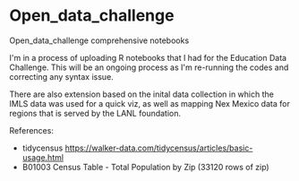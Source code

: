 # Open_data_challenge
Open_data_challenge comprehensive notebooks 

I'm in a process of uploading R notebooks that I had for the Education Data Challenge. 
This will be an ongoing process as I'm re-running the codes and correcting any syntax issue. 

There are also extension based on the inital data collection in which the IMLS data
was used for a quick viz, as well as mapping Nex Mexico data for regions that is served by the LANL foundation. 

References: 
- tidycensus <https://walker-data.com/tidycensus/articles/basic-usage.html> 
- B01003 Census Table - Total Population by Zip (33120 rows of zip)

